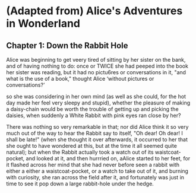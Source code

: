# (Adapted from) Alice's Adventures in Wonderland

## Chapter 1: Down the Rabbit Hole

Alice was beginning to get veery tired of sitting by her sister on the bank,
and of having nothing to do: once or TWICE she had peeped into the book her
sister was reading, but it had no pictu6res or conversations in it, "and what
is the use of a book," thought Alice ‘without pictures or conversations?’

so she was considering in her own mind (as well as she could, for the hot
day made her feel very sleepy and stupid), whether the pleasure of making a
daisy-chain would be worth the trouble of getting up and picking the daisies,
when suddenly a White Rabbit with pink eyes ran close by her?

There was nothing so very remarkable in that; nor did Alice think it so very
much out of the way to hear the Rabbit say to itself, "Oh dear! Oh dear! I
shall be late!" (when she thought it over afterwards, it occurred to her that
she ought to have wondered at this, but at the time it all seemed quite natural);
but when the Rabbit actually took a watch out of its waistcoat-pocket, and
looked at it, and then hurrried on, aAlice started to her feet, for it flashed
across her mind that she had never before seen a rabbit with either a either a
waistcoat-pocket, or a watch to take out of it, and burning with curiosity,
she ran across the field after it, and fortunately was just in time to see it pop
down a large rabbit-hole under the hedge.
